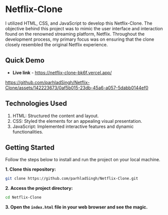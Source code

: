 # Netflix-Clone

I utilized HTML, CSS, and JavaScript to develop this Netflix-Clone. The objective behind this project was to mimic the user interface and interaction found on the renowned streaming platform, Netflix. Throughout the development process, my primary focus was on ensuring that the clone closely resembled the original Netflix experience.

## Quick Demo

- **Live link** - https://netflix-clone-bk6f.vercel.app/
  

https://github.com/parhladSingh/Netflix-Clone/assets/142223673/0af5b015-23db-45a6-a057-5dabb0144ef0



## Technologies Used

1. HTML: Structured the content and layout.
2. CSS: Styled the elements for an appealing visual presentation.
3. JavaScript: Implemented interactive features and dynamic functionalities.

## Getting Started 

Follow the steps below to install and run the project on your local machine.

**1. Clone this repository:**
  ```bash
  git clone https://github.com/parhladSingh/Netflix-Clone.git
  ```

**2. Access the project directory:**
  ```bash
  cd Netflix-Clone
  ```
**3. Open the `index.html` file in your web browser and see the magic.**
